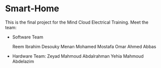 # Smart-Home
This is the final project for the Mind Cloud Electrical Training.
Meet the team:
  - Software Team
  
      Reem Ibrahim Desouky
      Menan Mohamed Mostafa
      Omar Ahmed Abbas
  - Hardware Team:
      Zeyad Mahmoud Abdalrahman
      Yehia Mahmoud Abdelazim

